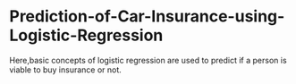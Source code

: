 # Prediction-of-Car-Insurance-using-Logistic-Regression
Here,basic concepts of logistic regression are used to predict if a person is viable to buy insurance or not.
